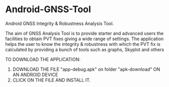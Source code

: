 # Android-GNSS-Tool
Android GNSS Integrity &amp; Robustness Analysis Tool.

The aim of GNSS Analysis Tool is to provide starter and advanced users the facilities to obtain PVT fixes giving a wide range of settings. 
The application helps the user to know the integrity & robustness with which the PVT fix is calculated by providing a bunch of tools such as graphs, Skyplot and others


TO DOWNLOAD THE APPLICATION:
 1. DOWNLOAD THE FILE "app-debug.apk" on folder "apk-download" ON AN ANDROID DEVICE
 2. CLICK ON THE FILE AND INSTALL IT.
